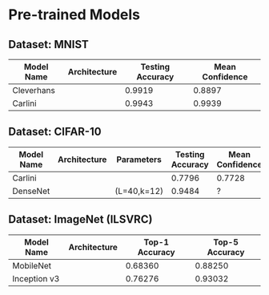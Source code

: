# Pre-trained Models

## Dataset: MNIST

| Model Name | Architecture  | Testing Accuracy |  Mean Confidence |
|------------|---------------|------------------|------------------|
| Cleverhans |               |     0.9919       |  0.8897          |
| Carlini    |               |     0.9943       |  0.9939          |

## Dataset: CIFAR-10

|      Model Name     | Architecture  |  Parameters      | Testing Accuracy |  Mean Confidence |
|---------------------|---------------|------------------|------------------|------------------|
| Carlini             |               |                  |     0.7796       |  0.7728          |
| DenseNet            |               | (L=40,k=12)      |     0.9484         |  ?               |


## Dataset: ImageNet (ILSVRC)

| Model Name | Architecture  | Top-1 Accuracy   |  Top-5 Accuracy |
|------------|---------------|------------------|-----------------|
| MobileNet  |               |     0.68360      |  0.88250        |
|Inception v3|               |  0.76276         |     0.93032     |


